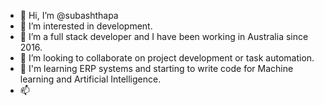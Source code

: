 - 👋 Hi, I’m @subashthapa
- 👀 I’m interested in development.
- 🌱 I’m a full stack developer and I have been working in Australia since 2016.
- 💞️ I’m looking to collaborate on project development or task automation.
- 🌱 I'm learning ERP systems and starting to write code for Machine learning and Artificial Intelligence.
- 📫 
<!---
subashthapa/subashthapa is a ✨ special ✨ repository because its `README.md` (this file) appears on your GitHub profile.
You can click the Preview link to take a look at your changes.
--->
